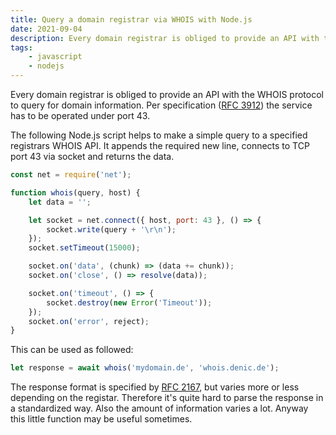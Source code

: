 ```yaml
---
title: Query a domain registrar via WHOIS with Node.js
date: 2021-09-04
description: Every domain registrar is obliged to provide an API with the WHOIS protocol to query for domain information. This can be done with Node.js.
tags:
    - javascript
    - nodejs
---
```


Every domain registrar is obliged to provide an API with the WHOIS protocol to query for domain information. Per specification ([RFC 3912](https://datatracker.ietf.org/doc/html/rfc3912)) the service has to be operated under port 43.

The following Node.js script helps to make a simple query to a specified registrars WHOIS API. It appends the required new line, connects to TCP port 43 via socket and returns the data.

```js
const net = require('net');

function whois(query, host) {
    let data = '';

    let socket = net.connect({ host, port: 43 }, () => {
        socket.write(query + '\r\n');
    });
    socket.setTimeout(15000);

    socket.on('data', (chunk) => (data += chunk));
    socket.on('close', () => resolve(data));

    socket.on('timeout', () => {
        socket.destroy(new Error('Timeout'));
    });
    socket.on('error', reject);
}
```

This can be used as followed:

```js
let response = await whois('mydomain.de', 'whois.denic.de');
```

The response format is specified by [RFC 2167](https://datatracker.ietf.org/doc/html/rfc2167), but varies more or less depending on the registar. Therefore it's quite hard to parse the response in a standardized way. Also the amount of information varies a lot. Anyway this little function may be useful sometimes.
